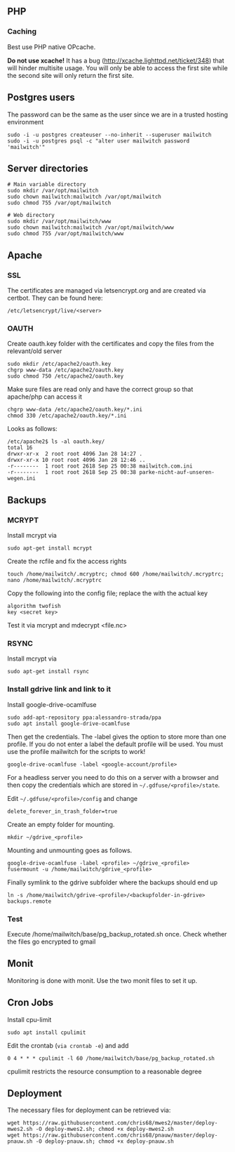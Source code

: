 ## PHP ##
### Caching ###
Best use PHP native OPcache.

**Do not use xcache!** It has a bug (http://xcache.lighttpd.net/ticket/348) that will hinder multisite usage. You will only be able to access the first site while the second site will only return the first site.
## Postgres users ##
The password can be the same as the user since we are in a trusted hosting environment
```
sudo -i -u postgres createuser --no-inherit --superuser mailwitch
sudo -i -u postgres psql -c "alter user mailwitch password 'mailwitch'"
```

## Server directories ##
```
# Main variable directory
sudo mkdir /var/opt/mailwitch
sudo chown mailwitch:mailwitch /var/opt/mailwitch
sudo chmod 755 /var/opt/mailwitch

# Web directory
sudo mkdir /var/opt/mailwitch/www
sudo chown mailwitch:mailwitch /var/opt/mailwitch/www
sudo chmod 755 /var/opt/mailwitch/www
```

## Apache ##
### SSL ###
The certificates are managed via letsencrypt.org and are created via certbot. They can be found here:
```
/etc/letsencrypt/live/<server>
```
### OAUTH ###
Create oauth.key folder with the certificates and copy the files from the relevant/old server
```
sudo mkdir /etc/apache2/oauth.key
chgrp www-data /etc/apache2/oauth.key
sudo chmod 750 /etc/apache2/oauth.key
```
Make sure files are read only and have the correct group so that apache/php can access it
```
chgrp www-data /etc/apache2/oauth.key/*.ini
chmod 330 /etc/apache2/oauth.key/*.ini
```
Looks as follows:
```
/etc/apache2$ ls -al oauth.key/
total 16
drwxr-xr-x  2 root root 4096 Jan 28 14:27 .
drwxr-xr-x 10 root root 4096 Jan 28 12:46 ..
-r--------  1 root root 2618 Sep 25 00:38 mailwitch.com.ini
-r--------  1 root root 2618 Sep 25 00:38 parke-nicht-auf-unseren-wegen.ini
```

## Backups ##
### MCRYPT ###
Install mcrypt via
```
sudo apt-get install mcrypt
```
Create the rcfile and fix the access rights
```
touch /home/mailwitch/.mcryptrc; chmod 600 /home/mailwitch/.mcryptrc; nano /home/mailwitch/.mcryptrc
```
Copy the following into the config file; replace the <secret key> with the actual key
```
algorithm twofish
key <secret key>
```

Test it via mcrypt <file> and mdecrypt <file.nc>
### RSYNC ###
Install mcrypt via
```
sudo apt-get install rsync
```
### Install gdrive link and link to it ###
Install google-drive-ocamlfuse
```
sudo add-apt-repository ppa:alessandro-strada/ppa
sudo apt install google-drive-ocamlfuse
```
Then get the credentials. The -label gives the option to store more than one profile. If you do not enter a label the default profile will be used.
You must use the profile mailwitch for the scripts to work!
```
google-drive-ocamlfuse -label <google-account/profile>
```
For a headless server you need to do this on a server with a browser and then copy the credentials which are stored in ``~/.gdfuse/<profile>/state``.

Edit ``~/.gdfuse/<profile>/config`` and change 
```
delete_forever_in_trash_folder=true
```

Create an empty folder for mounting.
```
mkdir ~/gdrive_<profile>
```
Mounting and unmounting goes as follows.
```
google-drive-ocamlfuse -label <profile> ~/gdrive_<profile>
fusermount -u /home/mailwitch/gdrive_<profile>
```
Finally symlink to the gdrive subfolder where the backups should end up
```
ln -s /home/mailwitch/gdrive-<profile>/<backupfolder-in-gdrive> backups.remote
```
### Test ###
Execute /home/mailwitch/base/pg_backup_rotated.sh once. Check whether the files go encrypted to gmail
## Monit ##
Monitoring is done with monit. Use the two monit files to set it up.
## Cron Jobs ##
Install cpu-limit
```
sudo apt install cpulimit
```
Edit the crontab (``via crontab -e``) and add 
```
0 4 * * * cpulimit -l 60 /home/mailwitch/base/pg_backup_rotated.sh
```
cpulimit restricts the resource consumption to a reasonable degree

## Deployment ##
The necessary files for deployment can be retrieved via:
```
wget https://raw.githubusercontent.com/chris68/mwes2/master/deploy-mwes2.sh -O deploy-mwes2.sh; chmod +x deploy-mwes2.sh
wget https://raw.githubusercontent.com/chris68/pnauw/master/deploy-pnauw.sh -O deploy-pnauw.sh; chmod +x deploy-pnauw.sh
```

